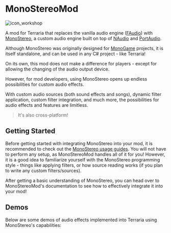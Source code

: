 # MonoStereoMod
![icon_workshop](https://github.com/user-attachments/assets/f838ce1e-8162-4556-b94a-8a57eae68b55)

A mod for Terraria that replaces the vanilla audio engine ([FAudio](https://github.com/FNA-XNA/FAudio/tree/master)) with [MonoStereo](https://github.com/NycroV/MonoStereo), a custom audio engine built on top of [NAudio](https://github.com/naudio/NAudio/tree/master) and [PortAudio](https://github.com/PortAudio/portaudio).

Although MonoStereo was originally designed for [MonoGame](https://github.com/MonoGame/MonoGame) projects, it is itself standalone, and can be used in any C# project - like Terraria!

On its own, this mod does not make a difference for players - except for allowing the changing of the audio output device.

However, for mod developers, using MonoStereo opens up endless possibilities for custom audio effects.

With custom audio sources (both sound effects and songs), dynamic filter application, custom filter integration, and much more, the possibilities for audio effects and features are limitless.

> It's also cross-platform!

## Getting Started
Before getting started with integrating MonoStereo into your mod, it is recommended to check out the [MonoStereo usage guides](https://github.com/NycroV/MonoStereo/tree/master/docs). You will not have to perform any setup, as MonoStereoMod handles all of it for you! However, it is a good idea to familiarize yourself with the MonoStereo programming style - things like applying filters, or how source reading works (if you plan to write any custom filters/sources).

After getting a basic understanding of MonoStereo, you can head over to MonoStereoMod's documentation to see how to effectively integrate it into your mod!

## Demos
Below are some demos of audio effects implemented into Terraria using MonoStereo's capabilities:

